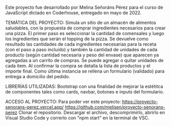 Este proyecto fue desarrollado por Melina Señoráns Pérez para el curso de JavaScript dictado en Coderhouse, entregado en mayo de 2022.

TEMÁTICA DEL PROYECTO: Simula un sitio de un almacén de alimentos saludables, con la propuesta de comprar ingredientes necesarios para crear una pizza. El primer paso es seleccionar la cantidad de comensales y luego los ingredientes que serán el topping de la pizza. Se devuelve como resultado las cantidades de cada ingredientes necesarias para la receta (con el paso a paso incluido) y también la cantidad de unidades de cada producto (según cantidad necesaria y peso del envase) que aparecen ya agregadas a un carrito de compras. Se puede agregar o quitar unidades de cada ítem. Al confirmar la compra se detalla la lista de productos y el importe final. Como última instancia se rellena un formulario (validado) para entrega a domicilio del pedido.

LIBRERÍAS UTILIZADAS: Bootstrap con una finalidad de mejorar la estétitca de componentes tales como cards, navbar, botones e inputs del formulario.


ACCESO AL PROYECTO: Para poder ver este proyecto: 
https://proyecto-senorans-perez.vercel.app/
https://github.com/melisen/proyecto-senorans-perez Clonar el repositorio. Descargar el archivo, descomprimirlo, abrirlo en Visual Studio Code y correrlo con "npm start" en la terminal de VSC.